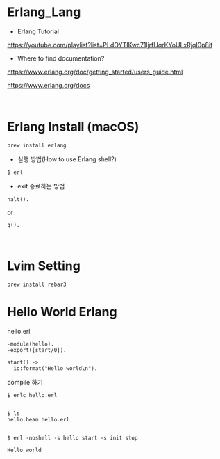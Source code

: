 # Erlang_Lang

- Erlang Tutorial

https://youtube.com/playlist?list=PLdOYTlKwc71ljrfUqrKYoULxRjqI0p8it

- Where to find documentation?

https://www.erlang.org/doc/getting_started/users_guide.html

https://www.erlang.org/docs

<br>

# Erlang Install (macOS)

```
brew install erlang
```

- 실행 방법(How to use Erlang shell?)

```
$ erl
```

- exit 종료하는 방법

```
halt().
```

or

```
q().
```

<br>

# Lvim Setting

```
brew install rebar3
```

# Hello World Erlang

hello.erl

```
-module(hello).
-export([start/0]).

start() ->
  io:format("Hello world\n").
```

compile 하기

```
$ erlc hello.erl


$ ls
hello.beam hello.erl


$ erl -noshell -s hello start -s init stop

Hello world
```
